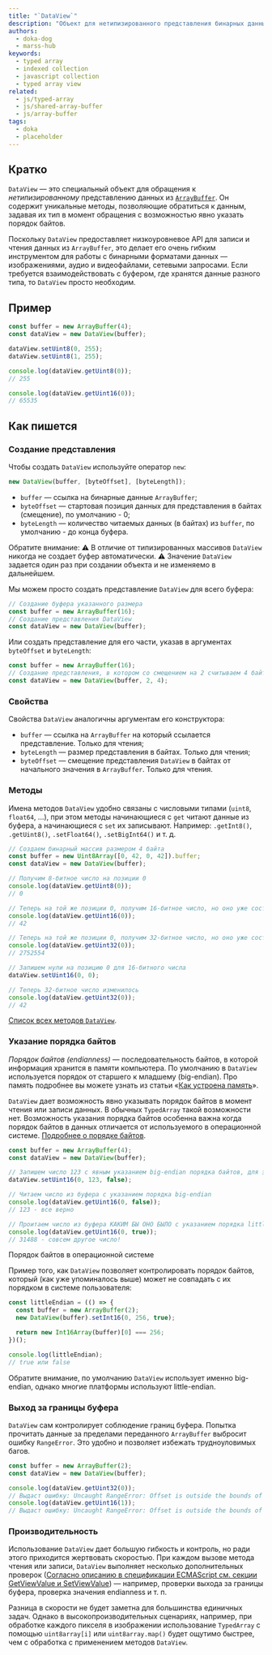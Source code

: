 ```yaml
---
title: "`DataView`"
description: "Объект для нетипизированного представления бинарных данных из буфера в нужном формате и порядке байтов"
authors:
  - doka-dog
  - marss-hub
keywords:
  - typed array
  - indexed collection
  - javascript collection
  - typed array view
related:
  - js/typed-array
  - js/shared-array-buffer
  - js/array-buffer
tags:
  - doka
  - placeholder
---
```


## Кратко

`DataView` — это специальный объект для обращения к _нетипизированному_ представлению данных из [`ArrayBuffer`](/js/array-buffer/). Он содержит уникальные методы, позволяющие обратиться к данным, задавая их тип в момент обращения с возможностью явно указать порядок байтов.

Поскольку `DataView` предоставляет низкоуровневое API для записи и чтения данных из `ArrayBuffer`, это делает его очень гибким инструментом для работы с бинарными форматами данных — изображениями, аудио и видеофайлами, сетевыми запросами. Если требуется взаимодействовать с буфером, где хранятся данные разного типа, то `DataView` просто необходим.

## Пример

```js
const buffer = new ArrayBuffer(4);
const dataView = new DataView(buffer);

dataView.setUint8(0, 255);
dataView.setUint8(1, 255);

console.log(dataView.getUint8(0)); 
// 255

console.log(dataView.getUint16(0)); 
// 65535
```

## Как пишется
### Создание представления

Чтобы создать `DataView` используйте оператор `new`:

```js
new DataView(buffer, [byteOffset], [byteLength]);
```

 - `buffer` — ссылка на бинарные данные `ArrayBuffer`;
 - `byteOffset` — стартовая позиция данных для представления в байтах (смещение), по умолчанию - 0;
 - `byteLength` — количество читаемых данных (в байтах) из `buffer`, по умолчанию - до конца буфера.

<aside>

Обратите внимание:
 ⚠️ В отличие от типизированных массивов `DataView` никогда не создает буфер автоматически.
 ⚠️ Значение `DataView` задается один раз при создании объекта и не изменяемо в дальнейшем.

</aside>

Мы можем просто создать представление `DataView` для всего буфера:

```js
// Создание буфера указанного размера
const buffer = new ArrayBuffer(16);
// Создание представления DataView
const dataView = new DataView(buffer);
```

Или создать представление для его части, указав в аргументах `byteOffset` и `byteLength`:

```js
const buffer = new ArrayBuffer(16);
// Создание представления, в котором со смещением на 2 считываем 4 байта
const dataView = new DataView(buffer, 2, 4);
```

### Свойства
Свойства `DataView` аналогичны аргументам его конструктора:
- `buffer` — ссылка на `ArrayBuffer` на который ссылается представление. Только для чтения;
- `byteLength` — размер представления в байтах. Только для чтения;
- `byteOffset` — смещение представления `DataView` в байтах от начального значения в `ArrayBuffer`. Только для чтения.

### Методы

Имена методов `DataView` удобно связаны с числовыми типами (`uint8`, `float64`, ...), при этом методы начинающиеся с `get` читают данные из буфера, а начинающиеся с `set` их записывают. Например: `.getInt8()`, `.getUint8()`, `.setFloat64()`, `.setBigInt64()` и т. д.

```js
// Создаем бинарный массив размером 4 байта
const buffer = new Uint8Array([0, 42, 0, 42]).buffer;
const dataView = new DataView(buffer);

// Получим 8-битное число на позиции 0
console.log(dataView.getUint8(0));
// 0

// Теперь на той же позиции 0, получим 16-битное число, но оно уже состоит из двух байт
console.log(dataView.getUint16(0));
// 42

// Теперь на той же позиции 0, получим 32-битное число, но оно уже состоит из четырех байт
console.log(dataView.getUint32(0));
// 2752554

// Запишем нули на позицию 0 для 16-битного числа
dataView.setUint16(0, 0);

// Теперь 32-битное число изменилось
console.log(dataView.getUint32(0));
// 42
```

[Список всех методов `DataView`](https://tc39.es/ecma262/multipage/structured-data.html#sec-dataview.prototype.constructor).


### Указание порядка байтов

_Порядок байтов (endianness)_ — последовательность байтов, в которой информация хранится в памяти компьютера. По умолчанию в `DataView` используется порядок от старшего к младшему (big-endian). Про память подробнее вы можете узнать из статьи «[Как устроена память](/tools/trivial-memory-model/)».

`DataView` дает возможность явно указывать порядок байтов в момент чтения или записи данных. В обычных `TypedArray` такой возможности нет. Возможность указания порядка байтов особенна важна когда порядок байтов в данных отличается от используемого в операционной системе. [Подробнее о порядке байтов](https://developer.mozilla.org/en-US/docs/Glossary/Endianness).

```js
const buffer = new ArrayBuffer(4);
const dataView = new DataView(buffer);

// Запишем число 123 с явным указанием big-endian порядка байтов, для этого укажем false
dataView.setUint16(0, 123, false);

// Читаем число из буфера с указанием порядка big-endian
console.log(dataView.getUint16(0, false));
// 123 - все верно

// Проитаем число из буфера КАКИМ БЫ ОНО БЫЛО с указанием порядка little-endian
console.log(dataView.getUint16(0, true));
// 31488 - совсем другое число!
```

<detalis>
<summary>Порядок байтов в операционной системе</summary>

Пример того, как `DataView` позволяет контролировать порядок байтов, который (как уже упоминалось выше) может не совпадать с их порядком в системе пользователя:

```js
const littleEndian = (() => {
  const buffer = new ArrayBuffer(2);
  new DataView(buffer).setInt16(0, 256, true);

  return new Int16Array(buffer)[0] === 256;
})();

console.log(littleEndian);
// true или false
```

Обратите внимание, по умолчанию `DataView` использует именно big-endian, однако многие платформы используют little-endian.

</detalis>

### Выход за границы буфера
`DataView` сам контролирует соблюдение границ буфера. Попытка прочитать данные за пределами переданного `ArrayBuffer` выбросит ошибку `RangeError`. Это удобно и позволяет избежать трудноуловимых багов.

```js
const buffer = new ArrayBuffer(2);
const dataView = new DataView(buffer);

console.log(dataView.getUint32(0));
// Выдаст ошибку: Uncaught RangeError: Offset is outside the bounds of the DataView
console.log(dataView.getUint16(1));
// Выдаст ошибку: Uncaught RangeError: Offset is outside the bounds of the DataView
```

### Производительность
Использование `DataView` дает большую гибкость и контроль, но ради этого приходится жертвовать скоростью. При каждом вызове метода чтения или записи, `DataView` выполняет несколько дополнительных проверок ([Согласно описанию в спецификации ECMAScript см. секции GetViewValue и SetViewValue](https://tc39.es/ecma262/#sec-getviewvalue)) — например, проверки выхода за границы буфера, проверка значения endianness и т. п. 

Разница в скорости не будет заметна для большинства единичных задач. Однако в высокопроизводительных сценариях,  например, при обработке каждого пикселя в изображении использование `TypedArray` с помощью `uint8array[i]` или `uint8array.map()` будет ощутимо быстрее, чем с обработка с применением методов `DataView`.